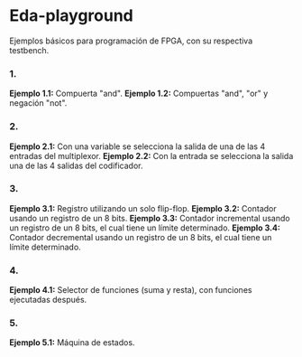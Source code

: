 # Eda-playground
Ejemplos básicos para programación de FPGA, con su respectiva testbench.

### 1. 
**Ejemplo 1.1:** Compuerta "and".
**Ejemplo 1.2:** Compuertas "and", "or" y negación "not".

### 2. 
**Ejemplo 2.1:** Con una variable se selecciona la salida de una de las 4 entradas del multiplexor.
**Ejemplo 2.2:** Con la entrada se selecciona la salida una de las 4 salidas del codificador.

### 3. 
**Ejemplo 3.1:** Registro utilizando un solo flip-flop.
**Ejemplo 3.2:** Contador usando un registro de un 8 bits.
**Ejemplo 3.3:** Contador incremental usando un registro de un 8 bits, el cual tiene un límite determinado.
**Ejemplo 3.4:** Contador decremental usando un registro de un 8 bits, el cual tiene un límite determinado.

### 4. 
**Ejemplo 4.1:** Selector de funciones (suma y resta), con funciones ejecutadas después.

### 5. 
**Ejemplo 5.1:** Máquina de estados.
